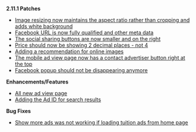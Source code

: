 **2.11.1 Patches**

- [Image resizing now maintains the aspect ratio rather than cropping and adds white background](https://trello.com/c/rR7ljhZz/201-image-resizing-improvements-for-ad-view-page)
- [Facebook URL is now fully qualified and other meta data](https://trello.com/c/2tlrxTtp/206-facebook-is-complaining-about-the-url-not-being-fully-qualified-could-be-cause-of-the-popup-closing-during-share)
- [The social sharing buttons are now smaller and on the right](https://trello.com/c/ozgHQnav/207-sharing-buttons-are-too-big-and-placement-not-looking-right)
- [Price should now be showing 2 decimal places - not 4](https://trello.com/c/U0dwmQE4/202-price-is-not-displaying-correctly-on-new-ad-view-page)
- [Adding a recommendation for online images](https://trello.com/c/1VPcYs4b/209-put-a-recommendation-on-the-upload-image-online-edit-page)
- [The mobile ad view page now has a contact advertiser button right at the top](https://trello.com/c/hjmfDI9Z/204-need-a-link-for-contact-advertiser-at-top-of-mobile-views-on-ad-view-page)
- [Facebook popup should not be disappearing anymore](https://trello.com/c/uNF9GcCP/203-facebook-sharing-popup-disappears-after-opening-on-ad-view-page)

**Enhancements/Features**

- [All new ad view page](https://trello.com/c/fPHcuj3Z/134-nextgen-view-ad-details-mobile-friendly)
- [Adding the Ad ID for search results](https://trello.com/c/7e1xg1Gx/171-add-adid-to-the-search-results-including-front-page)

**Bug Fixes**

- [Show more ads was not working if loading tuition ads from home page](https://trello.com/c/cq0Zp5RE/199-show-more-button-doesn-t-work-when-clicking-on-the-view-tutor-ads-link)